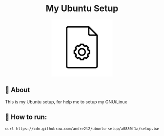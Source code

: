 <div align="center">
  <h1>My Ubuntu Setup</h1>
  <img src="./assets/icon.svg" width="200px">
</div>

## :art: About

This is my Ubuntu setup, for help me to setup my GNU/Linux

## :rocket: How to run:

```bash
curl https://cdn.githubraw.com/andre2l2/ubuntu-setup/a0880f1a/setup.bash | bash
```
